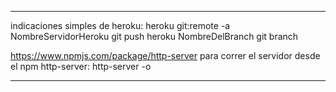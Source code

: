 ____________________________________________________________________

indicaciones simples de heroku:
heroku git:remote -a NombreServidorHeroku
git push heroku NombreDelBranch
git branch 


https://www.npmjs.com/package/http-server
para correr el servidor desde el npm http-server:
http-server -o 

_____________________________________________________________________